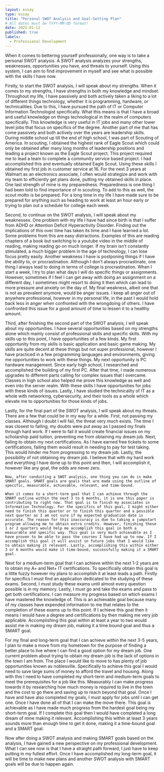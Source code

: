 ```yaml
---
layout: essay
type: essay
title: "Personal SWOT Analysis and Goal-Setting Plan"
# All dates must be YYYY-MM-DD format!
date: 2025-01-12
published: true
labels:
  - Professional Development
---
```

  When it comes to bettering yourself professionally, one way is to take a personal SWOT analysis. A SWOT analysis analyzes your strengths, weaknesses, opportunities you have, and threats to yourself. Using this system, I can aim to find improvement in myself and see what is possible with the skills I have now.

  Firstly, to start the SWOT analysis, I will speak about my strengths. When it comes to my strengths, I have strengths in both my knowledge and mindset. Throughout my life, I have passively and both actively taken a liking to a lot of different things technology, whether it is programming, hardware, or technicalities. Due to this, I have pursued the path of IT or Computer Information Technologist specifically. What this means is that I have a broad and useful knowledge on things technological in the realm of computers specifically. This knowledge is very useful in IT jobs and many other lower level jobs that focus on specifics of the degree. Another part of me that has come passively and both actively over the years are leadership skills. During middle school up till the end of high school, I was part of Scouting of America. In scouting, I obtained the highest rank of Eagle Scout which could only be obtained after many long months of leadership positions and leading a project known as the Eagle Scout project. This project required me to lead a team to complete a community service based project. I had accomplished this and eventually obtained Eagle Scout. Using these skills I obtained my first job in customer service at 16. For the next 3 years at Walmart as an electronics associate, I often would strategize and work with my team to efficiently get plans done, putting my obtained skills in place. One last strength of mine is my preparedness. Preparedness is one thing I had been told to find importance of in scouting. To add to this as well, the scout motto is be prepared. For a long time in my life I have made sure to be prepared for anything such as heading to work at least an hour early or trying to plan out a schedule for college each week.

  Second, to continue on the SWOT analysis, I will speak about my weaknesses. One problem with my life I have had since birth is that I suffer from ADHD or Attention Deficit Hyperactivity Disorder. Finding out the implications of this over time has taken its time and I have learned a lot. Some problems from this are easy distractions. Examples of this are reading chapters of a book but switching to a youtube video in the middle of reading, making reading go on much longer. If my brain isn’t constantly stimulated, a much bigger problem in the age of technology, I can lose focus pretty easily. Another weakness I have is postponing things if I have the ability to, or procrastination. Although I don’t always procrastinate, one thing I always lead to doing in terms of college is procrastination. When I start a week, I try to plan what days I will do specific things or assignments. However, sometimes if I feel I can get away with doing an assignment on a different day, I sometimes might resort to doing it then which can lead to more pressure and anxiety on the day of. My final weakness, albeit one that is not as prevalent anymore, would be anger issues. I keep all anger out of anywhere professional, however in my personal life, in the past I would hold back less in anger when confronted with the wrongdoing of others. I have confronted this issue for a good amount of time to lessen it to a healthy amount.

  Third, after finishing the second part of the SWOT analysis, I will speak about my opportunities. I have several opportunities based on my strengths alone which mainly consist of professional skills and specific skills. With my skills up to this point, I have opportunities of a few kinds. My first opportunity from my skills is basic application and basic game making. My skills are quite decent at these things but not super professional, however I have practiced in a few programming languages and environments, giving me opportunities to work with these things. My next opportunity is PC hardware management. Since early high school, I researched and accomplished the building of my first PC. After that time, I made numerous upgrades to different parts calling for complex issues that I overcame. Classes in high school also helped me prove this knowledge as well and even into the server realm. With these skills I have opportunities for jobs with these kinds of issues. Lastly, I have studied the technicality of IT as a whole with networking, cybersecurity, and their tools as a whole which elevate me to opportunities for those kinds of jobs.

  Lastly, for the final part of the SWOT analysis, I will speak about my threats. There are a few that could be in my way for a while. First, not passing my classes. Although I doubt I will fail, the threat very much exists. The time I was closest to failing, my doubts were put away as I passed my finals through hard work. If I were to fail it would create financial issues on my scholarship paid tuition, preventing me from obtaining my dream job. Next, failing to obtain my next certifications. As I have earned free tickets to some certifications, failing them would result in needing to pay for test taking. This would hinder me from progressing to my dream job. Lastly, the possibility of not obtaining my dream job. I believe that with my hard work and everything I have done up to this point and then, I will accomplish it, however like any goal, the odds are never zero.

	Now, after conducting a SWOT analysis, one thing you can do is make SMART goals. SMART goals are goals that are made using the outline of specific, measurable, achievable, relevant, and time-bound.

	When it comes to a short-term goal that I can achieve through the SMART outline within the next 3 to 6 months, it is one this paper is contributing to right now. That goal is to finish my associates in Information Technology. For the specifics of this goal, I might either need to finish this quarter or to finish this quarter and a possible next quarter as I am not sure if my expected graduation date is accurate. The reason for this inaccuracy is due to taking a jumpstart program allowing me to obtain extra credits. However, finishing these 1 or 2 quarters would help me accomplish this goal in both a measurable and specific way. This goal is very much achievable as I have proven to be able to pass the courses I have had up to now. If I accomplish this goal it will assist in future jobs that I would like to obtain making it relevant. Lastly, accomplishing this within either 3 or 6 months would make it time-bound, successfully making it a SMART goal.

  Next for a medium-term goal that I can achieve within the next 1-2 years are to obtain my A+ and Net+ IT certifications. To specifically obtain this goal is a little fuzzy however my plans to accomplish it at least leads a path. Firstly for specifics I must find an application dedicated to the studying of these exams. Second, I must study these exams until almost every question possible is in my memory. Lastly, I must go and take the exams and pass to get both certifications. I can measure my progress based on which exams I have mastered the knowledge of. This is an achievable goal because many of my classes have expended information to me that relates to the completion of these exams up to this point. If I achieve this goal then it means I would have a degree and certifications by then making me very job applicable. Accomplishing this goal within at least a year to two would assist me in making my dream job, making it a time bound goal and thus a SMART goal.

  For my final and long-term goal that I can achieve within the next 3-5 years, I plan to make a move from my hometown for the purpose of finding a better place to live where I can find a good option for my dream job. One current problem about trying to obtain my dream job is the lack of options in the town I am from. The place I would like to move to has plenty of job opportunities known as noblesville. Specifically to achieve this goal I would need to save large sums of money to afford the travel and housing. Along with this I need to have completed my short-term and medium-term goals to meet the prerequisites for a job like this. Measurably I can make progress towards it by researching how much money is required to live in the town and the cost to go there and saving up to reach beyond that goal. Once I have and have also completed my goals, I must apply for jobs until I can get one. Once I have done all of that I can make the move there. This goal is achievable as I have made much progress from the hardest goal being my short-term goal. If I complete this goal then I would have completed a long dream of mine making it relevant. Accomplishing this within at least 3 years sounds more than enough time to get it done, making it a time-bound goal and a SMART goal.

Now after doing a SWOT analysis and making SMART goals based on the analysis, I have gained a new perspective on my professional development. What I can see now is that I have a straight path forward, I just have to keep putting in my fullest effort. Once I have accomplished my long-term goal, it will be time to make new plans and another SWOT analysis with SMART goals will be due to happen again.
